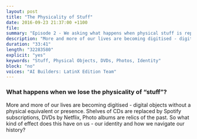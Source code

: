 ```yaml
---
layout: post
title: "The Physicality of Stuff"
date: 2016-09-23 21:37:00 +1100
file: 
summary: "Episode 2 - We asking what happens when physical stuff is replaced by the digital."
description: "More and more of our lives are becoming digitised - digital objects without a physical equivalent or presence. What kind of effect does this have on us - our identity and how we navigate our history?"
duration: "33:41" 
length: "32283580"
explicit: "yes" 
keywords: "Stuff, Physical Objects, DVDs, Photos, Identity"
block: "no" 
voices: "AI Builders: LatinX Edition Team"
---
```


### What happens when we lose the physicality of “stuff”?

More and more of our lives are becoming digitised - digital objects without a physical equivalent or presence. Shelves of CDs are replaced by Spotify subscriptions, DVDs by Netflix, Photo albums are relics of the past. So what kind of effect does this have on us - our identity and how we navigate our history?